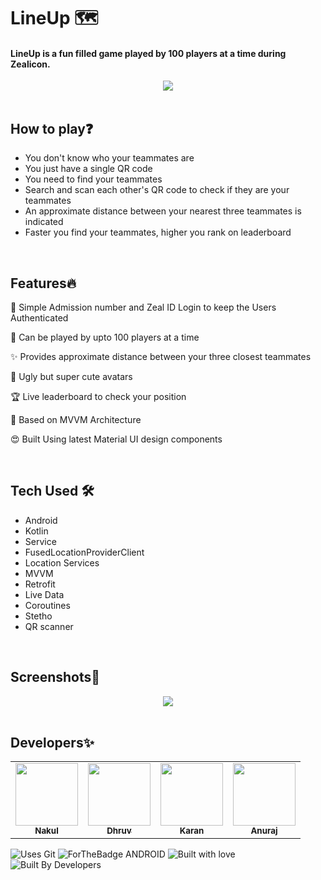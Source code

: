 # LineUp 🗺️
#### LineUp is a fun filled game played by 100 players at a time during Zealicon.
<div align="center">
  <img src="https://user-images.githubusercontent.com/57036954/180436349-8f87ed1f-f814-41d0-a2fb-8f006ed4d5d8.jpg"></img>
</div>
</br>

## How to play❓
- You don't know who your teammates are 
- You just have a single QR code 
- You need to find your teammates
- Search and scan each other's QR code to check if they are your teammates
- An approximate distance between your nearest three teammates is indicated
- Faster you find your teammates, higher you rank on leaderboard
</br>

## Features🔥
📱 Simple Admission number and Zeal ID Login to keep the Users Authenticated

📝 Can be played by upto 100 players at a time

✨ Provides approximate distance between your three closest teammates

👻 Ugly but super cute avatars

🏆 Live leaderboard to check your position

🚀 Based on MVVM Architecture

😍 Built Using latest Material UI design components

<br>

## Tech Used 🛠
- Android
- Kotlin
- Service
- FusedLocationProviderClient
- Location Services
- MVVM
- Retrofit
- Live Data 
- Coroutines
- Stetho
- QR scanner
</br>

## Screenshots📲
<div align="center">
  <img src="https://user-images.githubusercontent.com/57036954/180436472-0b1c6685-459a-486a-9db3-ab53b5ef4ffb.jpg"></img>
</div>
</br>

## Developers✨

<table>
  <tbody><tr>
    <td align="center"><a href="https://github.com/nakul-19"><img alt="" src="https://avatars.githubusercontent.com/nakul-19" width="100px;"><br><sub><b>Nakul </b></sub></a></td>
    <td align="center"><a href="https://github.com/dhruv-1001"><img alt="" src="https://avatars.githubusercontent.com/dhruv-1001" width="100px;"><br><sub><b>Dhruv </b></sub></a></td>
    <td align="center"><a href="https://github.com/KaranVerma2000"><img alt="" src="https://avatars.githubusercontent.com/KaranVerma2000" width="100px;"><br><sub><b>Karan </b></sub></a></td>
    <td align="center"><a href="https://github.com/Anurajaj21"><img alt="" src="https://avatars.githubusercontent.com/Anurajaj21" width="100px;"><br><sub><b>Anuraj </b></sub></a></td>

  </tr>
</tbody></table>

![Uses Git](https://forthebadge.com/images/badges/uses-git.svg)
![ForTheBadge ANDROID](https://forthebadge.com/images/badges/built-for-android.svg)
![Built with love](https://forthebadge.com/images/badges/built-with-love.svg)
![Built By Developers](https://forthebadge.com/images/badges/built-by-developers.svg)
